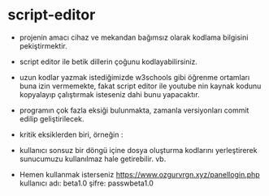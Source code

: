 # script-editor
- projenin amacı cihaz ve mekandan bağımsız olarak kodlama bilgisini pekiştirmektir.
- script editor ile betik dillerin çoğunu kodlayabilirsiniz.
- uzun kodlar yazmak istediğimizde w3schools gibi öğrenme ortamları buna izin vermemekte,
  fakat script editor ile youtube nin kaynak kodunu kopyalayıp çalıştırmak isteseniz dahi bunu yapacaktır.
- programın çok fazla eksiği bulunmakta, zamanla versiyonları commit edilip geliştirilecek.
- kritik eksiklerden biri, örneğin :
- kullanıcı sonsuz bir döngü içine dosya oluşturma kodlarını yerleştirerek sunucumuzu kullanılmaz hale getirebilir.
 vb.


 - Hemen kullanmak isterseniz https://www.ozgurvrgn.xyz/panellogin.php
 kullanıcı adı: beta1.0
 şifre: passwbeta1.0
